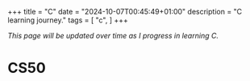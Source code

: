 +++
title = "C"
date = "2024-10-07T00:45:49+01:00"
description = "C learning journey."
tags = [
    "c",
]
+++

_This page will be updated over time as I progress in learning C._

# CS50

